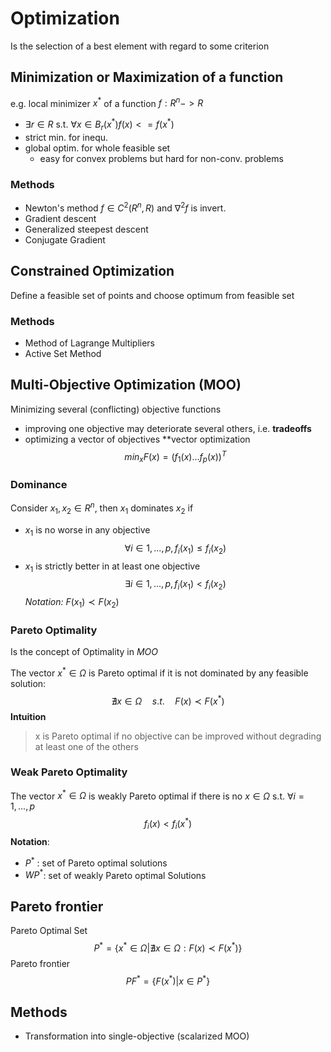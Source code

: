 #  Optimization
Is the selection of a best element with regard to some criterion

## Minimization or Maximization of a function
e.g. local minimizer $x^*$ of a function $f:R^n->R$  
- $\exists r \in R$ s.t. $\forall x \in B_r(x^*) f(x)<=f(x^*)$ 
- strict min. for inequ. 
- global optim. for whole feasible set
	- easy for convex problems but hard for non-conv. problems

### Methods
- Newton's method $f \in C^2(R^n,R)$  and $\nabla^2f$ is invert.
- Gradient descent
- Generalized steepest descent
- Conjugate Gradient

## Constrained Optimization
Define a feasible set of points and choose optimum from feasible set

### Methods
- Method of Lagrange Multipliers
- Active Set Method

## Multi-Objective Optimization (MOO)
Minimizing several (conflicting) objective functions
- improving one objective may deteriorate several others, i.e.  **tradeoffs**
- optimizing a vector of objectives **vector optimization $$min_x F(x) = (f_1(x) ... f_p(x))^T$$
### Dominance
Consider $x_1, x_2 \in R^n$, then $x_1$ dominates $x_2$ if
- $x_1$ is no worse in any objective
$$\forall i \in {1,...,p}, f_i(x_1)\leq f_i(x_2)$$
- $x_1$ is strictly better in at least one objective 
$$\exists i \in {1,...,p}, f_i(x_1)< f_i(x_2)$$
*Notation:* $F(x_1) \prec F(x_2)$

 ### Pareto Optimality
 Is the concept of Optimality in *MOO* 
 
 The vector $x^*\in \Omega$  is Pareto optimal if it is not dominated by any feasible solution:$$\nexists x \in \Omega \quad s.t. \quad F(x) \prec F(x^*)$$
 **Intuition** 
 > x is Pareto optimal if no objective can be improved without degrading at least one of the others

 ### Weak Pareto Optimality
 The vector $x^* \in \Omega$ is weakly Pareto optimal if there is no $x \in \Omega$ s.t.
 $\forall i=1,...,p$ 
 $$f_i(x)<f_i(x^*)$$
 **Notation**:
 - $P^*$ : set of Pareto optimal solutions
 - $WP^*$: set of weakly Pareto optimal Solutions

## Pareto frontier
Pareto Optimal Set
$$P^* = \{x^* \in \Omega |\nexists x \in \Omega : F(x) \prec F(x^*)\}$$
Pareto frontier $$PF^*=\{F(x^*)|x \in P^* \}$$
## Methods
- Transformation into single-objective (scalarized MOO)